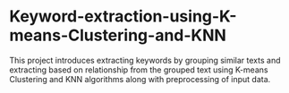 # Keyword-extraction-using-K-means-Clustering-and-KNN
This project introduces extracting keywords by grouping similar texts and  extracting based on relationship from the grouped text using K-means Clustering and  KNN algorithms along with preprocessing of input data.
